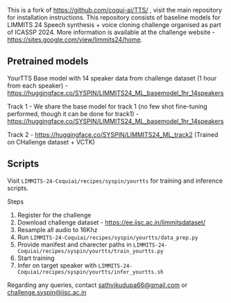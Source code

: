 This is a fork of https://github.com/coqui-ai/TTS/ , visit the main repository for installation instructions. This repository consists of baseline models for LIMMITS 24 Speech synthesis + voice cloning challenge organised as part of ICASSP 2024. More information is available at the challenge website - https://sites.google.com/view/limmits24/home.

Pretrained models
---
YourTTS Base model with 14 speaker data from challenge dataset (1 hour from each speaker) - https://huggingface.co/SYSPIN/LIMMITS24_ML_basemodel_1hr_14speakers

Track 1 - We share the base model for track 1 (no few shot fine-tuning performed, though it can be done for track1) - https://huggingface.co/SYSPIN/LIMMITS24_ML_basemodel_1hr_14speakers

Track 2 - https://huggingface.co/SYSPIN/LIMMITS24_ML_track2 (Trained on CHallenge dataset + VCTK)

Scripts
---
Visit ```LIMMITS-24-Coquiai/recipes/syspin/yourtts``` for training and inference scripts.

Steps
1. Register for the challenge
2. Download challenge dataset - https://ee.iisc.ac.in/limmitsdataset/
3. Resample all audio to 16Khz
4. Run ```LIMMITS-24-Coquiai/recipes/syspin/yourtts/data_prep.py```
5. Provide manifest and charecter paths in ```LIMMITS-24-Coquiai/recipes/syspin/yourtts/train_yourtts.py```
6. Start training
7. Infer on target speaker with ```LIMMITS-24-Coquiai/recipes/syspin/yourtts/infer_yourtts.sh```


Regarding any queries, contact sathvikudupa66@gmail.com or challenge.syspin@iisc.ac.in
